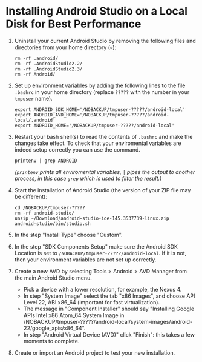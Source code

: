 # Installing Android Studio on a Local Disk for Best Performance

1. Uninstall your current Android Studio by removing the following files and directories from your home directory (`~`):

    ```
    rm -rf .android/
    rm -rf .AndroidStudio2.2/
    rm -rf .AndroidStudio2.3/
    rm -rf Android/
    ```

2. Set up environment variables by adding the following lines to the file `.bashrc` in your home directory (replace `?????` with the number in your `tmpuser` name).

    ```
    export ANDROID_SDK_HOME='/NOBACKUP/tmpuser-?????/android-local'
    export ANDROID_AVD_HOME='/NOBACKUP/tmpuser-?????/android-local/.android'
    export ANDROID_HOME='/NOBACKUP/tmpuser-?????/android-local'
    ```

3. Restart your bash shell(s) to read the contents of `.bashrc` and make the changes take effect. To check that your enviromental variables are indeed setup correctly you can use the command.

    ```
    printenv | grep ANDROID
    ```

    *(`printenv` prints all enviromental variables, `|` pipes the output to another process, in this case `grep` which is used to filter the result.)*
4. Start the installation of Android Studio (the version of your ZIP file may be different):

    ```
    cd /NOBACKUP/tmpuser-?????
    rm -rf android-studio/
    unzip ~/Download/android-studio-ide-145.3537739-linux.zip
    android-studio/bin/studio.sh
    ```

5. In the step "Install Type" choose "Custom".

6. In the step "SDK Components Setup" make sure the Android SDK Location is set to `/NOBACKUP/tmpuser-?????/android-local`. If it is not, then your environment variables are not set up correctly.

7. Create a new AVD by selecting Tools > Android > AVD Manager from the main Android Studio menu.
   - Pick a device with a lower resolution, for example, the Nexus 4.
   - In step "System Image" select the tab "x86 Images", and choose API Level 22, ABI x86_64 (important for fast virtualization).
   - The message in "Component Installer" should say "Installing Google APIs Intel x86 Atom_64 System Image in /NOBACKUP/tmpuser-?????/android-local/system-images/android-22/google_apis/x86_64".
   - In step "Android Virtual Device (AVD)" click "Finish": this takes a few moments to complete.

8. Create or import an Android project to test your new installation.
